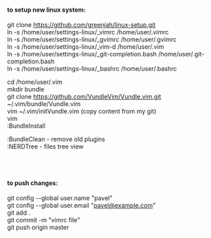 #### to setup new linux system:
git clone https://github.com/greenjah/linux-setup.git<br>
ln -s /home/user/settings-linux/_vimrc /home/user/.vimrc<br>
ln -s /home/user/settings-linux/_gvimrc /home/user/.gvimrc<br>
ln -s /home/user/settings-linux/_vim-d /home/user/.vim<br>
ln -s /home/user/settings-linux/_git-completion.bash /home/user/.git-completion.bash<br>
ln -s /home/user/settings-linux/_bashrc /home/user/.bashrc<br>

cd /home/user/.vim<br>
mkdir bundle<br>
git clone https://github.com/VundleVim/Vundle.vim.git ~/.vim/bundle/Vundle.vim<br>
vim ~/.vim/initVundle.vim (copy content from my git)<br>
vim<br>
:BundleInstall<br>

:BundleClean - remove old plugins<br>
:NERDTree - files tree view<br>

<br><br>
#### to push changes:
git config --global user.name "pavel"<br>
git config --global user.email "pavel@example.com"<br>
git add .<br>
git commit -m "vimrc file"<br>
git push origin master<br>

